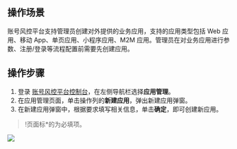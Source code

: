 ## 操作场景
账号风控平台支持管理员创建对外提供的业务应用，支持的应用类型包括 Web 应用、移动 App、单页应用、小程序应用、M2M 应用。管理员在对业务应用进行参数、注册/登录等流程配置前需要先创建应用。


## 操作步骤
1. 登录 [账号风控平台控制台](https://console.cloud.tencent.com/ciam)，在左侧导航栏选择**应用管理**。
2. 在应用管理页面，单击操作列的**新建应用**，弹出新建应用弹窗。
3. 在新建应用弹窗中，根据要求填写相关信息，单击**确定**，即可创建新应用。
>!页面标*的为必填项。
>
![](https://qcloudimg.tencent-cloud.cn/raw/d13756c9443bb4f71c37609c7947c5df.png)
